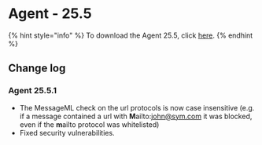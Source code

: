 # Agent - 25.5

{% hint style="info" %}
To download the Agent 25.5, click [here](https://static.symphony.com/agent/agent-25.5.1.zip).
{% endhint %}

## Change log

### Agent 25.5.1

* The MessageML check on the url protocols is now case insensitive (e.g. if a message contained a url with **M**ailto:john@sym.com it was blocked, even if the **m**ailto protocol was whitelisted)
* Fixed security vulnerabilities.
